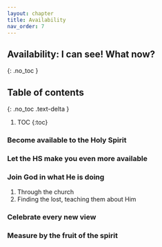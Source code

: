 ```yaml
---
layout: chapter
title: Availability 
nav_order: 7
---
```


## Availability: I can see! What now?
{: .no_toc }

<h2>Table of contents</h2>
{: .no_toc .text-delta }

1. TOC
{:toc}

### Become available to the Holy Spirit

### Let the HS make you even more available

### Join God in what He is doing
1. Through the church
1. Finding the lost, teaching them about Him

### Celebrate every new view

### Measure by the fruit of the spirit 